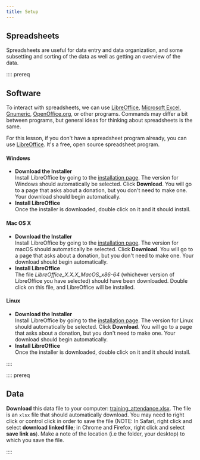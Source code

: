 ```yaml
---
title: Setup
---
```


## Spreadsheets

Spreadsheets are useful for data entry and data organization, and some
subsetting and sorting of the data as well as getting an overview of the
data. 

:::: prereq

## Software 

To interact with spreadsheets, we can use
[LibreOffice](https://www.libreoffice.org), [Microsoft
Excel](https://products.office.com/en-us/excel),
[Gnumeric](https://www.gnumeric.org),
[OpenOffice.org](https://www.openoffice.org), or other programs.
Commands may differ a bit between programs, but general ideas for
thinking about spreadsheets is the same.

For this lesson, if you don't have a spreadsheet program already, you
can use [LibreOffice](https://www.libreoffice.org). It's a free, open
source spreadsheet program.

#### Windows

- **Download the Installer**  
  Install LibreOffice by going to the [installation
  page](https://www.libreoffice.org/download/libreoffice-fresh/). The
  version for Windows should automatically be selected. Click
  **Download**. You will go to a page that asks about a
  donation, but you don't need to make one. Your download should begin
  automatically.
- **Install LibreOffice**  
  Once the installer is downloaded, double click on it and it should
  install.

#### Mac OS X

- **Download the Installer**  
  Install LibreOffice by going to the [installation
  page](https://www.libreoffice.org/download/libreoffice-fresh/). The
  version for macOS should automatically be selected. Click
  **Download**. You will go to a page that asks about a
  donation, but you don't need to make one. Your download should begin
  automatically.
- **Install LibreOffice**  
  The file *LibreOffice\_X.X.X\_MacOS\_x86-64* (whichever version of LibreOffice you have selected) should have been
  downloaded. Double click on this file, and LibreOffice will be
  installed.

#### Linux

- **Download the Installer**  
  Install LibreOffice by going to the [installation
  page](https://www.libreoffice.org/download/libreoffice-fresh/). The
  version for Linux should automatically be selected. Click **Download**. You will go to a page that asks about a donation,
  but you don't need to make one. Your download should begin
  automatically.
- **Install LibreOffice**  
  Once the installer is downloaded, double click on it and it should
  install.

::::

:::: prereq

## Data

**Download** this data file to your computer: [training\_attendance.xlsx](data/training_attendance.xlsx). 
The file is an `xlsx` file that should automatically download. You may need to right click or control click in order to save the file (NOTE: In Safari, right click and select **download linked file**; in Chrome and Firefox, right click and select **save link as**). Make a note of the location (i.e the folder, your desktop) to which you save the file.

::::
